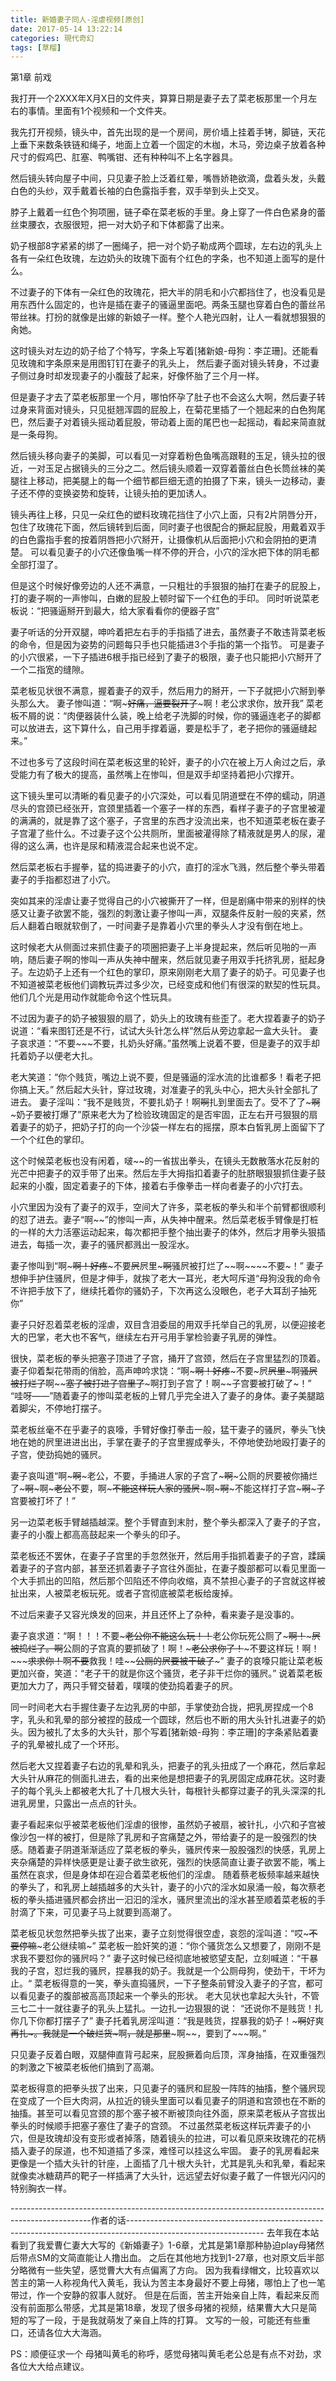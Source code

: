 ```yaml
---
title: 新婚妻子同人-淫虐视频[原创]
date: 2017-05-14 13:22:14
categories: 現代奇幻
tags: [草榴]
---
```

第1章  前戏

我打开一个2XXX年X月X日的文件夹，算算日期是妻子去了菜老板那里一个月左右的事情。里面有1个视频和一个文件夹。

我先打开视频，镜头中，首先出现的是一个房间，房价墙上挂着手铐，脚链，天花上垂下来数条铁链和绳子，地面上立着一个固定的木枷，木马，旁边桌子放着各种尺寸的假鸡巴、肛塞、鸭嘴钳、还有种种叫不上名字器具。

然后镜头转向屋子中间，只见妻子脸上泛着红晕，嘴唇娇艳欲滴，盘着头发，头戴白色的头纱，双手戴着长袖的白色露指手套，双手举到头上交叉。

脖子上戴着一红色个狗项圈，链子牵在菜老板的手里。身上穿了一件白色紧身的蕾丝束腰衣，衣服很短，把一对大奶子和下体都露了出来。

奶子根部8字紧紧的绑了一圈绳子，把一对个奶子勒成两个圆球，左右边的乳头上各有一朵红色玫瑰，左边奶头的玫瑰下面有个红色的字条，也不知道上面写的是什么。

不过妻子的下体有一朵红色的玫瑰花，把大半的阴毛和小穴都挡住了，也没看见是用东西什么固定的，也许是插在妻子的骚逼里面吧。两条玉腿也穿着白色的蕾丝吊带丝袜。打扮的就像是出嫁的新娘子一样。整个人艳光四射，让人一看就想狠狠的肏她。

这时镜头对左边的奶子给了个特写，字条上写着[猪新娘-母狗：李芷珊]。还能看见玫瑰和字条原来是用图钉钉在妻子的乳头上，
然后妻子面对镜头转身，不过妻子侧过身时却发现妻子的小腹鼓了起来，好像怀胎了三个月一样。

但是妻子才去了菜老板那里一个月，哪怕怀孕了肚子也不会这么大啊，然后妻子转过身来背面对镜头，只见挺翘浑圆的屁股上，在菊花里插了一个翘起来的白色狗尾巴，然后妻子对着镜头摇动着屁股，带动着上面的尾巴也一起摇动，看起来简直就是一条母狗。

然后镜头移向妻子的美脚，可以看见一对穿着粉色鱼嘴高跟鞋的玉足，镜头拉的很近，一对玉足占据镜头的三分之二。然后镜头顺着一双穿着蕾丝白色长筒丝袜的美腿往上移动，把美腿上的每一个细节都巨细无遗的拍摄了下来，镜头一边移动，妻子还不停的变换姿势和旋转，让镜头拍的更加诱人。

镜头再往上移，只见一朵红色的塑料玫瑰花挡住了小穴上面，只有2片阴唇分开，包住了玫瑰花下面，然后镜转到后面，同时妻子也很配合的撅起屁股，用戴着双手的白色露指手套的按着阴唇把小穴掰开，让摄像机从后面把小穴和会阴拍的更清楚。
可以看见妻子的小穴还像鱼嘴一样不停的开合，小穴的淫水把下体的阴毛都全部打湿了。

但是这个时候好像旁边的人还不满意，一只粗壮的手狠狠的抽打在妻子的屁股上，打的妻子啊的一声惨叫，白嫩的屁股上顿时留下一个红色的手印。
同时听说菜老板说：“把骚逼掰开到最大，给大家看看你的便器子宫”

妻子听话的分开双腿，呻吟着把左右手的手指插了进去，虽然妻子不敢违背菜老板的命令，但是因为姿势的问题每只手也只能插进3个手指的第一个指节。
可是妻子的小穴很紧，一下子插进6根手指已经到了妻子的极限，妻子也只能把小穴掰开了一个二指宽的缝隙。

菜老板见状很不满意，握着妻子的双手，然后用力的掰开，一下子就把小穴掰到拳头那么大。
妻子惨叫道：“啊~~~好痛，逼要裂开了~~~啊！老公求求你，放开我”
菜老板不屑的说：“肉便器装什么装，晚上给老子洗脚的时候，你的骚逼连老子的脚都可以放进去，这下算什么，自己用手撑着逼，要是松手了，老子把你的骚逼缝起来。”

不过也多亏了这段时间在菜老板这里的轮奸，妻子的小穴在被上万人肏过之后，承受能力有了极大的提高，虽然嘴上在惨叫，但是双手却坚持着把小穴撑开。

这下镜头里可以清晰的看见妻子的小穴深处，可以看见阴道壁在不停的蠕动，阴道尽头的宫颈已经张开，宫颈里插着一个塞子一样的东西，看样子妻子的子宫里被灌的满满的，就是靠了这个塞子，子宫里的东西才没流出来，也不知道菜老板在妻子子宫灌了些什么。不过妻子这个公共厕所，里面被灌得除了精液就是男人的尿，灌得的这么满，也许是尿和精液混合起来也说不定。

然后菜老板右手握拳，猛的捣进妻子的小穴，直打的淫水飞溅，然后整个拳头带着妻子的手指都怼进了小穴。

突如其来的淫虐让妻子觉得自己的小穴被撕开了一样，但是剧痛中带来的别样的快感又让妻子欲罢不能，强烈的刺激让妻子惨叫一声，双腿条件反射一般的夹紧，然后人翻着白眼就软倒了，一时间妻子是靠着小穴里的拳头人才没有倒在地上。

这时候老大从侧面过来抓住妻子的项圈把妻子上半身提起来，然后听见啪的一声响，随后妻子啊的惨叫一声从失神中醒来，然后就见妻子用双手托挤乳房，挺起身子。左边奶子上还有一个红色的掌印，原来刚刚老大扇了妻子的奶子。可见妻子也不知道被菜老板他们调教玩弄过多少次，已经变成和他们有很深的默契的性玩具。他们几个光是用动作就能命令这个性玩具。

不过因为妻子的奶子被狠狠的扇了，奶头上的玫瑰有些歪了。老大捏着妻子的奶子说道：“看来图钉还是不行，试试大头针怎么样”然后从旁边拿起一盒大头针。
妻子哀求道：“不要~~~不要，扎奶头好痛。”虽然嘴上说着不要，但是妻子的双手却托着奶子以便老大扎。

老大笑道：“你个贱货，嘴边上说不要，但是骚逼的淫水流的比谁都多！看老子把你搞上天。”
然后起大头针，穿过玫瑰，对准妻子的乳头中心，把大头针全部扎了进去。
妻子淫叫：“我不是贱货，不要扎奶子！啊~~啊~~扎到里面去了。受不了了~~~啊~~~奶子要被打爆了”原来老大为了检验玫瑰固定的是否牢固，正左右开弓狠狠的扇着妻子的奶子，把奶子打的向一个沙袋一样左右的摇摆，原本白皙乳房上面留下了一个个红色的掌印。

这个时候菜老板也没有闲着，啵~~的一省拔出拳头，在镜头无数散落水花反射的光芒中把妻子的双手带了出来。然后左手大拇指扣着妻子的肚脐眼狠狠抓住妻子鼓起来的小腹，固定着妻子的下体，接着右手像拳击一样向者妻子的小穴打去。

小穴里因为没有了妻子的双手，空间大了许多，菜老板的拳头和半个前臂都很顺利的怼了进去。妻子“啊~~”的惨叫一声，从失神中醒来。然后菜老板手臂像是打桩的一样的大力活塞运动起来，每次都把手整个抽出妻子的体外，然后才用拳头狠插进去，每插一次，妻子的骚屄都溅出一股淫水。

妻子惨叫到“啊~~~啊！好疼~~~不要~~屄~~屄里~~~啊~~骚屄被打烂了~~啊~~~~不要~！”
妻子想伸手护住骚屄，但是才伸手，就挨了老大一耳光，老大呵斥道“母狗没我的命令不许把手放下了，继续托着你的骚奶子，下次再这么没眼色，老子大耳刮子抽死你”

妻子只好忍着菜老板的淫虐，双目含泪委屈的用双手托举自己的乳房，以便迎接老大的巴掌，老大也不客气，继续左右开弓用手掌检验妻子乳房的弹性。

很快，菜老板的拳头把塞子顶进了子宫，捅开了宫颈，然后在子宫里猛烈的顶着。
妻子仰着梨花带雨的俏脸，高声呻吟求饶：“啊~~~啊！好疼~~~不要~屄~~屄里~~~啊~~骚屄被打烂了~~啊~~~~塞子被打进子宫里了~~~啊打到子宫了！啊~~子宫要被打破了~！”
“哇呀——”随着妻子的惨叫菜老板的上臂几乎完全进入了妻子的身体。妻子美腿踮着脚尖，不停地打摆子。

菜老板丝毫不在乎妻子的哀嚎，手臂好像打拳击一般，猛干妻子的骚屄，拳头飞快地在她的屄里进进出出，手掌在妻子的子宫里握成拳头，不停地使劲地殴打妻子的子宫，使劲捣她的骚屄。

妻子哀叫道“啊~~~啊~~~老公，不要，手捅进人家的子宫了~~~啊~~~公厕的屄要被你捅烂了~~~啊~~~啊~~~老公~~不要，啊~~~不能这样玩人家的骚屄~~~啊~~~啊~~~不能这样打子宫~~~啊~~~子宫要被打坏了！”

另一边菜老板手臂越插越深。整个手臂直到末肘，整个拳头都深入了妻子的子宫，妻子的小腹上都高高鼓起来一个拳头的印子。

菜老板还不罢休，在妻子子宫里的手忽然张开，然后用手指抓着妻子的子宫，蹂躏着妻子的子宫内部，甚至还抓着妻子子宫往外面扯，在妻子腹部都可以看见里面一个大手抓出的凹陷，然后那个凹陷还不停向收缩，真不禁担心妻子的子宫就这样被扯出来，人被菜老板玩死。或者子宫彻底被菜老板给废掉。

不过后来妻子又容光焕发的回来，并且还怀上了杂种，看来妻子是没事的。

妻子哀求道：“啊！！！不要~~~老公你不能这么玩！！~~老公你玩死公厕了~~~啊！~~~~~~~屄被捣烂了。啊~~~~公厕的子宫真的要抓破了！啊！~~~老公求你了！~~~不要这样玩！啊！~~~~~求求你！~~啊~~~~不要~~~~救我！哇~~~~公厕的屄要被干破了~~~”
妻子的哀嚎只能让菜老板更加兴奋，笑道：“老子干的就是你这个骚货，老子非干烂你的骚屄。”
说着菜老板更加大力了，两只手臂交替着，噗噗的使劲捣着妻子的屄。

同一时间老大右手握住妻子左边乳房的中部，手掌使劲合拢，把乳房捏成一个8字，乳头和乳晕的部分被捏的鼓成一个圆球，然后也不断的用大头针扎进妻子的奶头。因为被扎了太多的大头针，那个写着[猪新娘-母狗：李芷珊]的字条紧贴着妻子的乳晕被扎成了一个环形。

然后老大又捏着妻子右边的乳晕和乳头，把妻子的乳头扭成了一个麻花，然后拿起大头针从麻花的侧面扎进去，看的出来他是想把妻子的乳房固定成麻花状。这时妻子的每个乳头上都被老大扎了十几根大头针，每根针头都穿过妻子的乳头深深的扎进乳房里，只露出一点点的针头。

妻子看起来似乎被菜老板他们淫虐的很惨，虽然奶子被扇，被针扎，小穴和子宫被像沙包一样的被打，但是除了乳房和子宫痛楚之外，带给妻子的是一股强烈的快感。随着妻子阴道渐渐适应了菜老板的拳头，骚屄传来一股股强烈的快感，乳房上夹杂痛楚的异样快感更是让妻子欲生欲死，强烈的快感简直让妻子欲罢不能，嘴上虽然在哀求，但是身体却在迎合着菜老板他们的淫虐。
随着蔡老板频率越来越快的拳头了，和乳房上越插越多的大头针，妻子的小穴的淫水如泉涌一般，每次蔡老板的拳头插进骚屄都会挤出一汩汩的淫水，骚屄里流出的淫水甚至顺着菜老板的手肘滴了下来，可见妻子马上就要到高潮了。

菜老板见状忽然把拳头拔了出来，妻子立刻觉得很空虚，哀怨的淫叫道：“哎~~~不要停嘛~~~老公继续嘛~”
菜老板一脸奸笑的道：“你个骚货怎么又想要了，刚刚不是求我不要怼你的骚屄吗？”
妻子这时候已经彻底地被慾望支配，立刻喊道：“干暴我的子宫，怼烂我的骚屄，捏暴我的奶子。我就是一个公厕母狗，使劲干，干坏为止。“
菜老板得意的一笑，拳头直捣骚屄，一下子整条前臂没入妻子的子宫，都可以看见妻子的腹部被高高顶起来一个拳头的形状。
老大见状也拿起大头针，不管三七二十一就往妻子的乳头上猛扎。一边扎一边狠狠的说：
“还说你不是贱货！扎你几下你都打摆子了”
妻子托着乳房淫叫道：“我是贱货，捏暴我的奶子！~~~啊~~好爽~~再扎~。我就是一个破烂货~~~啊~~，就是那里~~~啊~~，要到了~~~啊。”

只见妻子反着白眼，双腿伸直背弓起来，屁股撅着向后顶，浑身抽搐，在双重强烈的刺激之下被菜老板他们搞到了高潮。

菜老板得意的把拳头拔了出来，只见妻子的骚屄和屁股一阵阵的抽搐，整个骚屄现在变成了一个巨大肉洞，从拉近的镜头里面可以看见妻子的阴道和宫颈也在不断的抽搐。甚至可以看见宫颈的那个塞子被不断被顶向往外面，原来菜老板从子宫拔出拳头的时候顺手把塞子塞住了妻子的宫颈。
不过虽然菜老板这样玩弄妻子的小穴，但是玫瑰却没有变形或者掉落，随着镜头的拉进，可以看见原来玫瑰花的花柄插入妻子的尿道，也不知道插了多深，难怪可以挂这么牢固。
妻子的乳房看起来更像是一个插大头针的针座，上面插了几十根大头针，尤其是乳头和乳晕，看起来就像卖冰糖葫芦的靶子一样插满了大头针，远远望去好似妻子戴了一件银光闪闪的特别胸衣一样。

--------------------------------------------------------------------------------------------------作者的话----------------------------------------------------------------------------------------------------------------
去年我在本站看到了我爱曹仁妻大大写的《新婚妻子》1-6章，尤其是第1章那种胁迫play母猪然后带点SM的文简直能让人撸出血。
之后在其他地方找到1-27章，也对原文后半部分略微有一些失望，感觉曹大大有点偏离了方向。
因为我看绿帽文，比较喜欢以苦主的第一人称视角代入黄毛，我认为苦主本身最好不要上母猪，哪怕上了也一笔带过，作一个安静的叙事人就好。
但是在后面，苦主开始亲自上阵，看起来反而没有前面那么带感，尤其是第18章，发现了很多母猪的视频，结果曹大大只是简短的写了一段，于是我就萌发了亲自上阵的打算。
文写的一般，可能还有些重口，还请各位大大海涵。

PS：顺便征求一个 母猪叫黄毛的称呼，感觉母猪叫黄毛老公总是有点不对劲，求各位大大给点建议。